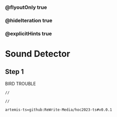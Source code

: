 ### @flyoutOnly true
### @hideIteration true
### @explicitHints true

# Sound Detector

## Step 1
BIRD TROUBLE

```ghost
//
```
```template
//
```

```package
artemis-ts=github:ReWrite-Media/hoc2023-ts#v0.0.1
```
